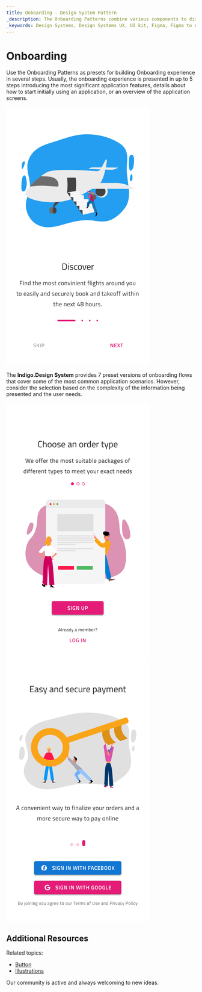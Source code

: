 ```yaml
---
title: Onboarding - Design System Pattern
_description: The Onboarding Patterns combine various components to display single Onboarding screens.
_keywords: Design Systems, Design Systems UX, UI kit, Figma, Figma to Angular, Export code from Figma, Figma to HTML, Figma UI kits, Sketch, Ignite UI for Angular, Sketch to Angular, Angular, Angular Design System, Export code from Sketch, Design Kits for Angular, Sketch HTML, Sketch to HTML, Sketch UI kits
---
```


# Onboarding

Use the Onboarding Patterns as presets for building Onboarding experience in several steps. Usually, the onboarding experience is presented in up to 5 steps introducing the most significant application features, details about how to start initially using an application, or an overview of the application screens.

<img class="responsive-img" src="../images/onboarding.png" srcset="../images/onboarding@2x.png 2x" />

The **Indigo.Design System** provides 7 preset versions of onboarding flows that cover some of the most common application scenarios. However, consider the selection based on the complexity of the information being presented and the user needs.

<img class="responsive-img" src="../images/onboarding2.png" srcset="../images/onboarding2@2x.png 2x" />
<img class="responsive-img" src="../images/onboarding3.png" srcset="../images/onboarding3@2x.png 2x" />

## Additional Resources

Related topics:

- [Button](../components/button.md)
- [Illustrations](../style/illustrations.md)

Our community is active and always welcoming to new ideas.
